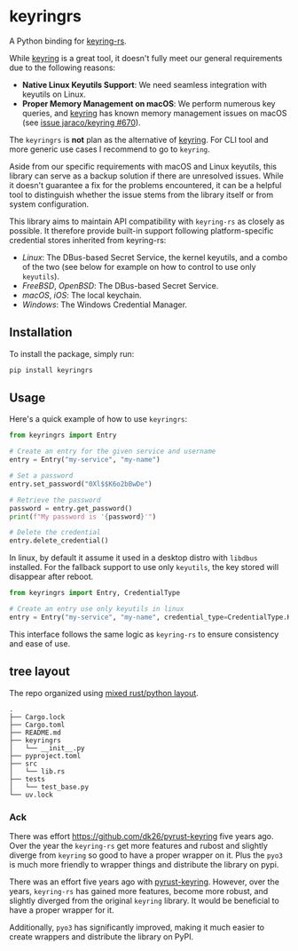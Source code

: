 # keyringrs

A Python binding for [keyring-rs](https://github.com/hwchen/keyring-rs).

While [keyring](https://github.com/jaraco/keyring) is a great tool, it doesn't fully meet our general requirements due to the following reasons:

- **Native Linux Keyutils Support**: We need seamless integration with keyutils on Linux.  
- **Proper Memory Management on macOS**: We perform numerous key queries, and [keyring](https://github.com/jaraco/keyring) has known memory management issues on macOS (see [issue jaraco/keyring #670](https://github.com/jaraco/keyring/issues/670)).

The `keyringrs` is **not** plan as the alternative of [keyring](https://github.com/jaraco/keyring).
For CLI tool and more generic use cases I recommend to go to `keyring`.

Aside from our specific requirements with macOS and Linux keyutils, this library can serve as a backup solution if there are unresolved issues. 
While it doesn't guarantee a fix for the problems encountered, it can be a helpful tool to distinguish whether the issue stems from the library itself or from system configuration.

This library aims to maintain API compatibility with `keyring-rs` as closely as possible.
It therefore provide built-in support following platform-specific credential stores inherited from keyring-rs:

* _Linux_: The DBus-based Secret Service, the kernel keyutils, and a combo of the two (see below for example on how to control to use only `keyutils`).
* _FreeBSD_, _OpenBSD_: The DBus-based Secret Service.
* _macOS_, _iOS_: The local keychain.
* _Windows_: The Windows Credential Manager.

## Installation

To install the package, simply run:

```bash
pip install keyringrs
```

## Usage

Here's a quick example of how to use `keyringrs`:

```python
from keyringrs import Entry

# Create an entry for the given service and username
entry = Entry("my-service", "my-name")

# Set a password
entry.set_password("0Xl$$K6o2bBwDe")

# Retrieve the password
password = entry.get_password()
print(f"My password is '{password}'")

# Delete the credential
entry.delete_credential()
```

In linux, by default it assume it used in a desktop distro with `libdbus` installed.
For the fallback support to use only `keyutils`, the key stored will disappear after reboot.

```python
from keyringrs import Entry, CredentialType

# Create an entry use only keyutils in linux
entry = Entry("my-service", "my-name", credential_type=CredentialType.KeyUtil)
```

This interface follows the same logic as `keyring-rs` to ensure consistency and ease of use.

## tree layout

The repo organized using [mixed rust/python layout](https://www.maturin.rs/project_layout.html#mixed-rustpython-project).

```
.
├── Cargo.lock
├── Cargo.toml
├── README.md
├── keyringrs
│   └── __init__.py
├── pyproject.toml
├── src
│   └── lib.rs
├── tests
│   └── test_base.py
└── uv.lock
```

### Ack

There was effort https://github.com/dk26/pyrust-keyring five years ago.
Over the year the `keyring-rs` get more features and rubost and slightly diverge from `keyring` so good to have a proper wrapper on it.
Plus the `pyo3` is much more friendly to wrapper things and distribute the library on pypi.

There was an effort five years ago with [pyrust-keyring](https://github.com/dk26/pyrust-keyring). 
However, over the years, `keyring-rs` has gained more features, become more robust, and slightly diverged from the original `keyring` library. 
It would be beneficial to have a proper wrapper for it. 

Additionally, `pyo3` has significantly improved, making it much easier to create wrappers and distribute the library on PyPI.
